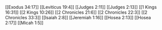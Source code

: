 [[Exodus 34:17]]
[[Leviticus 19:4]]
[[Judges 2:11]]
[[Judges 2:13]]
[[1 Kings 16:31]]
[[2 Kings 10:26]]
[[2 Chronicles 21:6]]
[[2 Chronicles 22:3]]
[[2 Chronicles 33:3]]
[[Isaiah 2:8]]
[[Jeremiah 1:16]]
[[Hosea 2:13]]
[[Hosea 2:17]]
[[Micah 1:5]]

